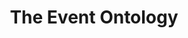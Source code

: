 ---
schema: default
title: 'The Event Ontology '
notes: >-
  This ontology deals with the notion of reified events - events seen as
  first-class objects.
organization: DataScientia Foundation
resources:
  - name: EVENT.UAN.owl
    url: >-
      http://git.knowdive.disi.unitn.it:8080/knowledge/LiveKnowledge/SREP/EVENT_schema/input/raw/master/EVENT.UAN.owl
    format: owl
    description: >-
      This ontology deals with the notion of reified events - events seen as
      first-class objects.
    license: Creative Commons
    status: Unannotated
    byteSize: '9.724'
    issued: '2007-10-25'
    language: en
    modified: '17 December 2020, 01:32 (UTC+01:00)'
    OntologyEngineeringTool: Protégé
    ontologyLanguage: owl
    ontologySyntax: rdf
    example: Unknown
    ReferenceLKRepository: SREP
    referenceOntology: Unknown
    referenceDatasets: Unknown
distribution: event-owl
keyword: events
publisher: Unknown
category:
  - Event and Time
versionNotes: '2017: Annual review, no change '
landingPage: 'http://motools.sourceforge.net/event/event.html'
accessRigths: Public
creator: 'Yves Raimond, Samer Abdallah'
hasVersion: Unknown
isVersionOf: Unknown
issued: '2007-10-25'
modified: '17 December 2020, 01:32 (UTC+01:00)'
language: en
provenance: >-
  "(2013-05-26) María Poveda-Villalón: This ontology deals with the notion of
  reified events. It defines one main concept Event that may have a location, a
  time, active agents, factors and products. (2014-05-26) Amélie Gyrard: Annual
  review OK (2015-05-21) Bernard Vatant: Annual review, no change (2017-12-17)
  Ghislain Atemezing: Annual review, no change  Provenance from: LOV"
page: 'http://purl.org/NET/c4dm/event.owl'
wasGeneratedBy: Unknown
versionInfo: version v1.0.1
formalityLevel: Teleontology
OntologyEngineeringMethodology: Unknown
acronym: event
CompetencyQuestion: Unknown
preferredNamespacePrefix: c4dm
toDoList: To completely annotate.
namespacesGenerated: Unknown
namespacesReused: Unknown
datasetLevel: Knowledge Level(L3-4)
spatialExtent: Unknown
temporalExtent: Unknown
datLicense: Creative Commons
DatOwner: Unknown
DatPublicationTimeStamp: Unknown
---